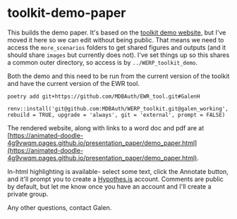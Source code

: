 # toolkit-demo-paper

This builds the demo paper. It's based on the [toolkit demo website](https://mdbauth.github.io/WERP_toolkit_demo/), but I've moved it here so we can edit without being public. That means we need to access the `more_scenarios` folders to get shared figures and outputs (and it should share `images` but currently does not). I've set things up so this shares a common outer directory, so access is by `../WERP_toolkit_demo`. 

Both the demo and this need to be run from the current version of the toolkit and have the current version of the EWR tool.

`poetry add git+https://github.com/MDBAuth/EWR_tool.git#GalenH`

`renv::install('git@github.com:MDBAuth/WERP_toolkit.git@galen_working', rebuild = TRUE, upgrade = 'always', git = 'external', prompt = FALSE)`

The rendered website, along with links to a word doc and pdf are at [https://animated-doodle-4g9vwqm.pages.github.io/presentation_paper/demo_paper.html](https://animated-doodle-4g9vwqm.pages.github.io/presentation_paper/demo_paper.html).

In-html highlighting is available- select some text, click the Annotate button, and it'll prompt you to create a [Hypothes.is](https://web.hypothes.is/) account. Comments are public by default, but let me know once you have an account and I'll create a private group.

Any other questions, contact Galen.
